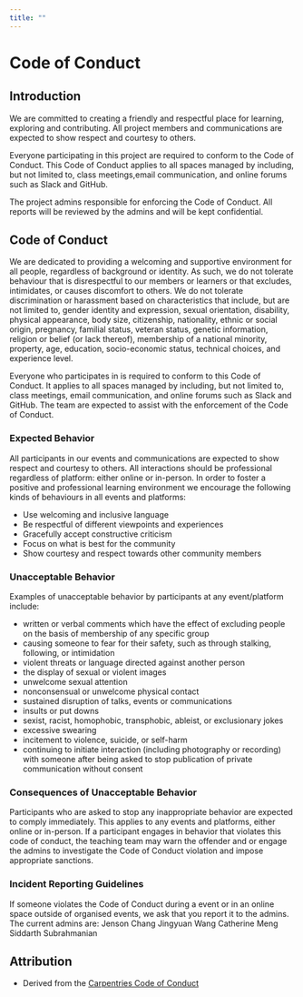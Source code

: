 ```yaml
---
title: ""
---
```


# Code of Conduct

## Introduction
We are committed to creating a friendly and respectful place for
learning, exploring and contributing.  All project members and
communications are expected to show respect and courtesy to others.

Everyone participating in this project are required to conform to the Code of Conduct.  This Code of Conduct applies to all spaces managed by <placeholder> including, but not limited to, class meetings,email communication, and online forums such as Slack and GitHub.

The project admins responsible for enforcing the Code of Conduct.
All reports will be reviewed by the admins and will be kept confidential.

## <placeholder> Code of Conduct
We are dedicated to providing a welcoming and supportive
environment for all people, regardless of background or identity. As such, we
do not tolerate behaviour that is disrespectful to our members or learners or
that excludes, intimidates, or causes discomfort to others. We do not tolerate
discrimination or harassment based on characteristics that include, but are not
limited to, gender identity and expression, sexual orientation, disability,
physical appearance, body size, citizenship, nationality, ethnic or social
origin, pregnancy, familial status, veteran status, genetic information,
religion or belief (or lack thereof), membership of a national minority,
property, age, education, socio-economic status, technical choices, and
experience level.

Everyone who participates in <placeholder> is required to conform to this
Code of Conduct. It applies to all spaces managed by <placeholder> including, but
not limited to, class meetings, email communication, and online forums such as
Slack and GitHub. The <placeholder> team are expected to assist with the
enforcement of the Code of Conduct. 

### Expected Behavior

All participants in our events and communications are expected to show respect
and courtesy to others. All interactions should be professional regardless of
platform: either online or in-person. In order to foster a positive and
professional learning environment we encourage the following kinds of
behaviours in all <placeholder> events and platforms:

- Use welcoming and inclusive language
- Be respectful of different viewpoints and experiences
- Gracefully accept constructive criticism
- Focus on what is best for the community
- Show courtesy and respect towards other community members

### Unacceptable Behavior

Examples of unacceptable behavior by participants at any <placeholder> event/platform include:

- written or verbal comments which have the effect of excluding people on the basis of membership of any specific group
- causing someone to fear for their safety, such as through stalking, following, or intimidation
- violent threats or language directed against another person
- the display of sexual or violent images
- unwelcome sexual attention
- nonconsensual or unwelcome physical contact
- sustained disruption of talks, events or communications
- insults or put downs
- sexist, racist, homophobic, transphobic, ableist, or exclusionary jokes
- excessive swearing
- incitement to violence, suicide, or self-harm
- continuing to initiate interaction (including photography or recording) with someone after being asked to stop
publication of private communication without consent

### Consequences of Unacceptable Behavior

Participants who are asked to stop any inappropriate behavior are expected to
comply immediately. This applies to any <placeholder> events and platforms, either
online or in-person. If a participant engages in behavior that violates this
code of conduct, the teaching team may warn the offender and or engage the <placeholder> admins to investigate the Code of Conduct violation and impose
appropriate sanctions.

### Incident Reporting Guidelines

If someone violates the Code of Conduct during a <placeholder> event or in an online
space outside of organised events, we ask that you report it to the
admins. The current admins are:
Jenson Chang
Jingyuan Wang
Catherine Meng
Siddarth Subrahmanian

## Attribution 
- Derived from the [Carpentries Code of Conduct](https://docs.carpentries.org/topic_folders/policies/code-of-conduct.html)

